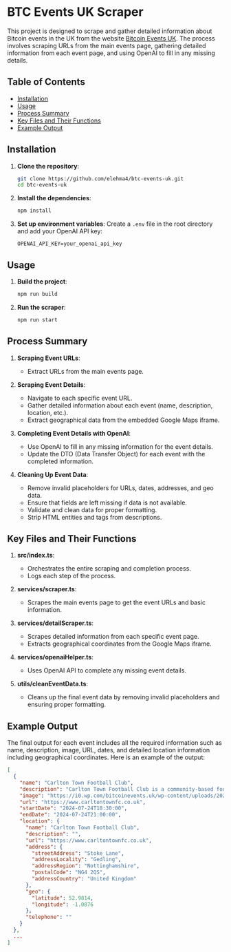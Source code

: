 # BTC Events UK Scraper

This project is designed to scrape and gather detailed information about Bitcoin events in the UK from the website [Bitcoin Events UK](https://bitcoinevents.uk/). The process involves scraping URLs from the main events page, gathering detailed information from each event page, and using OpenAI to fill in any missing details.

## Table of Contents
- [Installation](#installation)
- [Usage](#usage)
- [Process Summary](#process-summary)
- [Key Files and Their Functions](#key-files-and-their-functions)
- [Example Output](#example-output)

## Installation

1. **Clone the repository**:
    ```bash
    git clone https://github.com/elehma4/btc-events-uk.git
    cd btc-events-uk
    ```

2. **Install the dependencies**:
    ```bash
    npm install
    ```

3. **Set up environment variables**:
    Create a `.env` file in the root directory and add your OpenAI API key:
    ```plaintext
    OPENAI_API_KEY=your_openai_api_key
    ```

## Usage

1. **Build the project**:
    ```bash
    npm run build
    ```

2. **Run the scraper**:
    ```bash
    npm run start
    ```

## Process Summary

1. **Scraping Event URLs**:
   - Extract URLs from the main events page.

2. **Scraping Event Details**:
   - Navigate to each specific event URL.
   - Gather detailed information about each event (name, description, location, etc.).
   - Extract geographical data from the embedded Google Maps iframe.

3. **Completing Event Details with OpenAI**:
   - Use OpenAI to fill in any missing information for the event details.
   - Update the DTO (Data Transfer Object) for each event with the completed information.

4. **Cleaning Up Event Data**:
   - Remove invalid placeholders for URLs, dates, addresses, and geo data.
   - Ensure that fields are left missing if data is not available.
   - Validate and clean data for proper formatting.
   - Strip HTML entities and tags from descriptions.

## Key Files and Their Functions

1. **src/index.ts**:
   - Orchestrates the entire scraping and completion process.
   - Logs each step of the process.

2. **services/scraper.ts**:
   - Scrapes the main events page to get the event URLs and basic information.

3. **services/detailScraper.ts**:
   - Scrapes detailed information from each specific event page.
   - Extracts geographical coordinates from the Google Maps iframe.

4. **services/openaiHelper.ts**:
   - Uses OpenAI API to complete any missing event details.

5. **utils/cleanEventData.ts**:
   - Cleans up the final event data by removing invalid placeholders and ensuring proper formatting.

## Example Output

The final output for each event includes all the required information such as name, description, image, URL, dates, and detailed location information including geographical coordinates. Here is an example of the output:

```json
[
  {
    "name": "Carlton Town Football Club",
    "description": "Carlton Town Football Club is a community-based football club located in Gedling. Known for its welcoming atmosphere and active local involvement, it serves as a venue for various local events including sports and meetings.",
    "image": "https://i0.wp.com/bitcoinevents.uk/wp-content/uploads/2023/01/3-favicon-512x512-1-e1675457255113.png?fit=300%2C300&ssl=1",
    "url": "https://www.carltontownfc.co.uk",
    "startDate": "2024-07-24T18:30:00",
    "endDate": "2024-07-24T21:00:00",
    "location": {
      "name": "Carlton Town Football Club",
      "description": "",
      "url": "https://www.carltontownfc.co.uk",
      "address": {
        "streetAddress": "Stoke Lane",
        "addressLocality": "Gedling",
        "addressRegion": "Nottinghamshire",
        "postalCode": "NG4 2QS",
        "addressCountry": "United Kingdom"
      },
      "geo": {
        "latitude": 52.9814,
        "longitude": -1.0876
      },
      "telephone": ""
    }
  },
  ...
]